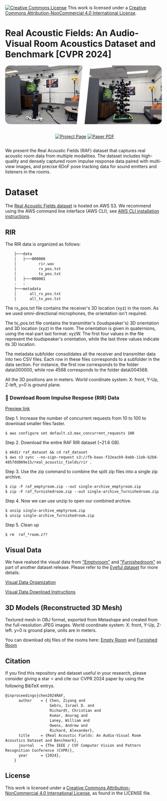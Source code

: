 <a rel="license" href="http://creativecommons.org/licenses/by-nc/4.0/"><img alt="Creative Commons License" style="border-width:0" src="https://i.creativecommons.org/l/by-nc/4.0/80x15.png" /></a> This work is licensed under a <a rel="license" href="http://creativecommons.org/licenses/by-nc/4.0/">Creative Commons Attribution-NonCommercial 4.0 International License</a>.

# Real Acoustic Fields: An Audio-Visual Room Acoustics Dataset and Benchmark [CVPR 2024]
<div align = "center"><img src="media/RAF.jpg" style="border-radius: 15px;" /></div>
<p align="center" style="margin: 2em auto;">
    <a href='https://facebookresearch.github.io/real-acoustic-fields/' style='padding-left: 0.5rem;'><img src='https://img.shields.io/badge/Real--Acoustic--Fields-Project_page-orange?style=flat&logo=github&logoColor=orange' alt='Project Page'></a>
    <a href='https://arxiv.org/pdf/2403.18821.pdf'><img src='https://img.shields.io/badge/arXiv-Paper_PDF-red?style=flat&logo=arXiv&logoColor=green' alt='Paper PDF'></a>
  </p>
<!-- <p align="left" style="font-size:20px; font-weight:600;">CVPR 2024</p> -->

We present the Real Acoustic Fields (RAF) dataset that captures real acoustic room data from multiple modalities. The dataset includes high-quality and densely captured room impulse response data paired with multi-view images, and precise 6DoF pose tracking data for sound emitters and listeners in the rooms.



# Dataset
The [Real Acoustic Fields dataset]() is hosted on AWS S3.
We recommend using the AWS command line interface (AWS CLI), see [AWS CLI installation instructions](https://docs.aws.amazon.com/cli/latest/userguide/getting-started-install.html).

## RIR
The RIR data is organized as follows:
```
    ├───data
    │   ├───000000
    │          rir.wav
    │          rx_pos.txt
    │          tx_pos.txt
    │   ├───000001
    :   :
    ├───metadata
    │      all_rx_pos.txt
    │      all_tx_pos.txt
```
The rx_pos.txt file contains the receiver's 3D location (xyz) in the room. As we used omni-directional microphones, the orientation isn't required.

The tx_pos.txt file contains the transmitter's (loudspeaker's) 3D orientation and 3D location (xyz) in the room. The orientation is given in quaternions, using the real-part last format: xyzW. The first four values in the file represent the loudspeaker's orientation, while the last three values indicate its 3D location.

The metadata subfolder consolidates all the receiver and transmitter data into two CSV files. Each row in these files corresponds to a subfolder in the data section. For instance, the first row corresponds to the folder data\000000, while row 4568 corresponds to the folder data\004568.

All the 3D positions are in meters. World coordinate system: X: front, Y-Up, Z-left, y=0 is ground plane.

### 🔽 Download Room Impulse Respose (RIR) Data
<a href="https://fb-baas-f32eacb9-8abb-11eb-b2b8-4857dd089e15.s3.amazonaws.com/real_acoustic_fields/rir/archived/index.html"> Preview link </a>

Step 1. Increase the number of concurrent requests from 10 to 100 to download smaller files faster.
```
$ aws configure set default.s3.max_concurrent_requests 100
```
Step 2. Download the entire RAF RIR dataset (~21.6 GB).
```
$ mkdir raf_dataset && cd raf_dataset
$ aws s3 sync --no-sign-request s3://fb-baas-f32eacb9-8abb-11eb-b2b8-4857dd089e15/real_acoustic_fields/rir .
```
Step 3. Use the zip command to combine the split zip files into a single zip archive.
```
$ zip -F raf_emptyroom.zip --out single-archive_emptyroom.zip
$ zip -F raf_furnishedroom.zip --out single-archive_furnishedroom.zip
```
Step 4. Now we can use unzip to open our combined archive.
```
$ unzip single-archive_emptyroom.zip
$ unzip single-archive_furnishedroom.zip
```
Step 5. Clean up
```
$ rm  raf_*room.z??
```
## Visual Data
We have realsed the visual data from <a href="https://fb-baas-f32eacb9-8abb-11eb-b2b8-4857dd089e15.s3.amazonaws.com/EyefulTower/raf_emptyroom/index.html">"Emptyroom"</a> and <a href="https://fb-baas-f32eacb9-8abb-11eb-b2b8-4857dd089e15.s3.amazonaws.com/EyefulTower/raf_furnishedroom/index.html">"Furnishedroom"</a> as part of another dataset release. Please refer to the <a href="https://github.com/facebookresearch/EyefulTower">Eyeful dataset</a> for more details.

<a href="https://github.com/facebookresearch/EyefulTower?tab=readme-ov-file#data-organization"> Visual Data Organization</a>

<a href="https://fb-baas-f32eacb9-8abb-11eb-b2b8-4857dd089e15.s3.amazonaws.com/EyefulTower/raf_furnishedroom/index.html"> Visual Data Download Instructions</a>

## 3D Models (Reconstructed 3D Mesh)
Textured mesh in OBJ format, exported from Metashape and created from the full-resolution JPEG images.
World coordinate system: X: front, Y-Up, Z-left.  y=0 is ground plane, units are in meters.

You can download obj files of the rooms here: 
<a href="https://fb-baas-f32eacb9-8abb-11eb-b2b8-4857dd089e15.s3.amazonaws.com/real_acoustic_fields/3d_models/EmptyRoom/index.html"> Empty Room</a> and 
<a href="https://fb-baas-f32eacb9-8abb-11eb-b2b8-4857dd089e15.s3.amazonaws.com/real_acoustic_fields/3d_models/FurnishedRoom/index.html">Furnished Room</a>

## Citation
If you find this repository and dataset useful in your research, please consider giving a star ⭐ and cite our CVPR 2024 paper by using the following BibTeX entrys.
```
@inproceedings{chen2024RAF,
      author    = { Chen, Ziyang and
                    Gebru, Israel D. and
                    Richardt, Christian and
                    Kumar, Anurag and
                    Laney, William and
                    Owens, Andrew and
                    Richard, Alexander},
      title     = {Real Acoustic Fields: An Audio-Visual Room Acoustics Dataset and Benchmark},
      journal   = {The IEEE / CVF Computer Vision and Pattern Recognition Conference (CVPR)},
      year      = {2024},
    }
```

## License
This work is licensed under a <a rel="license" href="http://creativecommons.org/licenses/by-nc/4.0/">Creative Commons Attribution-NonCommercial 4.0 International License</a>, as found in the LICENSE file.
